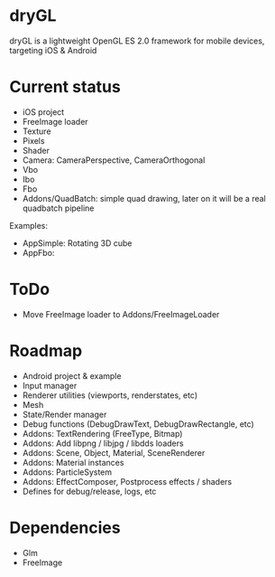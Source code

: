dryGL
=====

dryGL is a lightweight OpenGL ES 2.0 framework for mobile devices, targeting iOS & Android

Current status
==============
- iOS project
- FreeImage loader
- Texture
- Pixels
- Shader
- Camera: CameraPerspective, CameraOrthogonal
- Vbo
- Ibo
- Fbo
- Addons/QuadBatch: simple quad drawing, later on it will be a real quadbatch pipeline

Examples:
- AppSimple: Rotating 3D cube
- AppFbo:

ToDo
====
- Move FreeImage loader to Addons/FreeImageLoader

Roadmap
=======
- Android project & example
- Input manager
- Renderer utilities (viewports, renderstates, etc)
- Mesh
- State/Render manager
- Debug functions (DebugDrawText, DebugDrawRectangle, etc)
- Addons: TextRendering (FreeType, Bitmap)
- Addons: Add libpng / libjpg / libdds loaders
- Addons: Scene, Object, Material, SceneRenderer
- Addons: Material instances
- Addons: ParticleSystem
- Addons: EffectComposer, Postprocess effects / shaders
- Defines for debug/release, logs, etc

Dependencies
============
- Glm
- FreeImage
